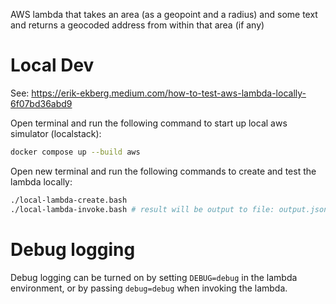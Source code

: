 AWS lambda that takes an area (as a geopoint and a radius) and some text and
returns a geocoded address from within that area (if any)

# Local Dev

See:
https://erik-ekberg.medium.com/how-to-test-aws-lambda-locally-6f07bd36abd9

Open terminal and run the following command to start up local aws simulator (localstack):

```bash
docker compose up --build aws
```

Open new terminal and run the following commands to create and test the lambda locally:

```bash
./local-lambda-create.bash
./local-lambda-invoke.bash # result will be output to file: output.json
```

# Debug logging

Debug logging can be turned on by setting `DEBUG=debug` in the lambda
environment, or by passing `debug=debug` when invoking the lambda.
